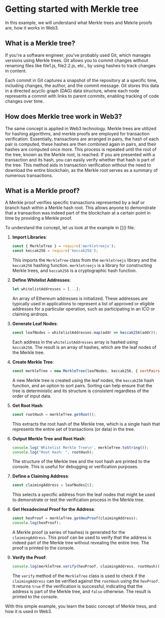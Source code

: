 # Getting started with Merkle tree
In this example, we will understand what Merkle trees and Mekrle proofs are, how it works in Web3.

## What is a Merkle tree?

If you're a software engineer, you've probably used Git, which manages versions using Merkle trees. Git allows you to commit changes without renaming files like file1.js, file2.2.js, etc., by using hashes to track changes in content.

Each commit in Git captures a snapshot of the repository at a specific time, including changes, the author, and the commit message. Git stores this data in a directed acyclic graph (DAG) data structure, where each node represents a commit with links to parent commits, enabling tracking of code changes over time.

## How does Merkle tree work in Web3?

The same concept is applied in Web3 technology. Merkle trees are utilized for hashing algorithms, and merkle proofs are employed for transaction verification. Essentially, transactions are arranged in pairs, the hash of each pair is computed, these hashes are then combined again in pairs, and their hashes are computed once more. This process is repeated until the root of the tree, known as the Merkle root, is reached. If you are presented with a transaction and its hash, you can easily verify whether that hash is part of the tree. This method aids in transaction verification without the need to download the entire blockchain, as the Merkle root serves as a summary of numerous transactions.

## What is a Merkle proof?

A Merkle proof verifies specific transactions represented by a leaf or branch hash within a Merkle hash root. This allows anyone to demonstrate that a transaction was indeed part of the blockchain at a certain point in time by providing a Merkle proof.

To understand the concept, let us look at the example in \[\]() file.

1. **Import Libraries**:
    
    ```javascript
    const { MerkleTree } = require('merkletreejs');
    const keccak256 = require('keccak256');
    ```
    
    This imports the `MerkleTree` class from the `merkletreejs` library and the `keccak256` hashing function. `merkletreejs` is a library for constructing Merkle trees, and `keccak256` is a cryptographic hash function.
    
2. **Define Whitelist Addresses**:
    
    ```javascript
    let whitelistAddresses = [...];
    ```
    
    An array of Ethereum addresses is initialized. These addresses are typically used in applications to represent a list of approved or eligible addresses for a particular operation, such as participating in an ICO or claiming airdrops.
    
3. **Generate Leaf Nodes**:
    
    ```javascript
    const leafNodes = whitelistAddresses.map(addr => keccak256(addr));
    ```
    
    Each address in the `whitelistAddresses` array is hashed using `keccak256`. The result is an array of hashes, which are the leaf nodes of the Merkle tree.
    
4. **Create Merkle Tree**:
    
    ```javascript
    const merkleTree = new MerkleTree(leafNodes, keccak256, { sortPairs: true});
    ```
    
    A new Merkle tree is created using the leaf nodes, the `keccak256` hash function, and an option to sort pairs. Sorting can help ensure that the tree is deterministic and its structure is consistent regardless of the order of input data.
    
5. **Get Root Hash**:
    
    ```javascript
    const rootHash = merkleTree.getRoot();
    ```
    
    This extracts the root hash of the Merkle tree, which is a single hash that represents the entire set of transactions (or data) in the tree.
    
6. **Output Merkle Tree and Root Hash**:
    
    ```javascript
    console.log('Whitelist Merkle Tree\n', merkleTree.toString());
    console.log("Root Hash: ", rootHash);
    ```
    
    The structure of the Merkle tree and the root hash are printed to the console. This is useful for debugging or verification purposes.
    
7. **Define a Claiming Address**:
    
    ```javascript
    const claimingAddress = leafNodes[6];
    ```
    
    This selects a specific address from the leaf nodes that might be used to demonstrate or test the verification process in the Merkle tree.
    
8. **Get Hexadecimal Proof for the Address**:
    
    ```javascript
    const hexProof = merkleTree.getHexProof(claimingAddress);
    console.log(hexProof);
    ```
    
    A Merkle proof (a series of hashes) is generated for the `claimingAddress`. This proof can be used to verify that the address is indeed part of the Merkle tree without revealing the entire tree. The proof is printed to the console.
    
9. **Verify the Proof**:
    
    ```javascript
    console.log(merkleTree.verify(hexProof, claimingAddress, rootHash));
    ```
    
    The `verify` method of the `MerkleTree` class is used to check if the `claimingAddress` can be verified against the `rootHash` using the `hexProof`. It returns `true` if the verification is successful, indicating that the address is part of the Merkle tree, and `false` otherwise. The result is printed to the console.
    

With this simple example, you learn the basic concept of Merkle tress, and how it is used in Web3.